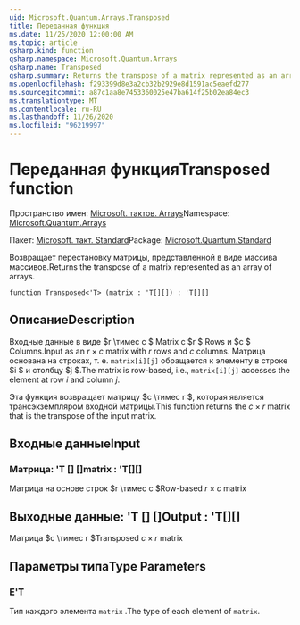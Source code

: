 ```yaml
---
uid: Microsoft.Quantum.Arrays.Transposed
title: Переданная функция
ms.date: 11/25/2020 12:00:00 AM
ms.topic: article
qsharp.kind: function
qsharp.namespace: Microsoft.Quantum.Arrays
qsharp.name: Transposed
qsharp.summary: Returns the transpose of a matrix represented as an array of arrays.
ms.openlocfilehash: f293399d8e3a2cb32b2929e8d1591ac5eaefd277
ms.sourcegitcommit: a87c1aa8e7453360025e47ba614f25b02ea84ec3
ms.translationtype: MT
ms.contentlocale: ru-RU
ms.lasthandoff: 11/26/2020
ms.locfileid: "96219997"
---
```

# <a name="transposed-function"></a><span data-ttu-id="86037-102">Переданная функция</span><span class="sxs-lookup"><span data-stu-id="86037-102">Transposed function</span></span>

<span data-ttu-id="86037-103">Пространство имен: [Microsoft. тактов. Arrays](xref:Microsoft.Quantum.Arrays)</span><span class="sxs-lookup"><span data-stu-id="86037-103">Namespace: [Microsoft.Quantum.Arrays](xref:Microsoft.Quantum.Arrays)</span></span>

<span data-ttu-id="86037-104">Пакет: [Microsoft. такт. Standard](https://nuget.org/packages/Microsoft.Quantum.Standard)</span><span class="sxs-lookup"><span data-stu-id="86037-104">Package: [Microsoft.Quantum.Standard](https://nuget.org/packages/Microsoft.Quantum.Standard)</span></span>


<span data-ttu-id="86037-105">Возвращает перестановку матрицы, представленной в виде массива массивов.</span><span class="sxs-lookup"><span data-stu-id="86037-105">Returns the transpose of a matrix represented as an array of arrays.</span></span>

```qsharp
function Transposed<'T> (matrix : 'T[][]) : 'T[][]
```


## <a name="description"></a><span data-ttu-id="86037-106">Описание</span><span class="sxs-lookup"><span data-stu-id="86037-106">Description</span></span>

<span data-ttu-id="86037-107">Входные данные в виде $r \тимес c $ Matrix с $r $ Rows и $c $ Columns.</span><span class="sxs-lookup"><span data-stu-id="86037-107">Input as an $r \times c$ matrix with $r$ rows and $c$ columns.</span></span>  <span data-ttu-id="86037-108">Матрица основана на строках, т. е. `matrix[i][j]` обращается к элементу в строке $i $ и столбцу $j $.</span><span class="sxs-lookup"><span data-stu-id="86037-108">The matrix is row-based, i.e., `matrix[i][j]` accesses the element at row $i$ and column $j$.</span></span>

<span data-ttu-id="86037-109">Эта функция возвращает матрицу $c \тимес r $, которая является трансэкземпляром входной матрицы.</span><span class="sxs-lookup"><span data-stu-id="86037-109">This function returns the $c \times r$ matrix that is the transpose of the input matrix.</span></span>

## <a name="input"></a><span data-ttu-id="86037-110">Входные данные</span><span class="sxs-lookup"><span data-stu-id="86037-110">Input</span></span>

### <a name="matrix--t"></a><span data-ttu-id="86037-111">Матрица: 'T [] []</span><span class="sxs-lookup"><span data-stu-id="86037-111">matrix : 'T[][]</span></span>

<span data-ttu-id="86037-112">Матрица на основе строк $r \тимес c $</span><span class="sxs-lookup"><span data-stu-id="86037-112">Row-based $r \times c$ matrix</span></span>



## <a name="output--t"></a><span data-ttu-id="86037-113">Выходные данные: 'T [] []</span><span class="sxs-lookup"><span data-stu-id="86037-113">Output : 'T[][]</span></span>

<span data-ttu-id="86037-114">Матрица $c \тимес r $</span><span class="sxs-lookup"><span data-stu-id="86037-114">Transposed $c \times r$ matrix</span></span>

## <a name="type-parameters"></a><span data-ttu-id="86037-115">Параметры типа</span><span class="sxs-lookup"><span data-stu-id="86037-115">Type Parameters</span></span>

### <a name="t"></a><span data-ttu-id="86037-116">Е</span><span class="sxs-lookup"><span data-stu-id="86037-116">'T</span></span>

<span data-ttu-id="86037-117">Тип каждого элемента `matrix` .</span><span class="sxs-lookup"><span data-stu-id="86037-117">The type of each element of `matrix`.</span></span>